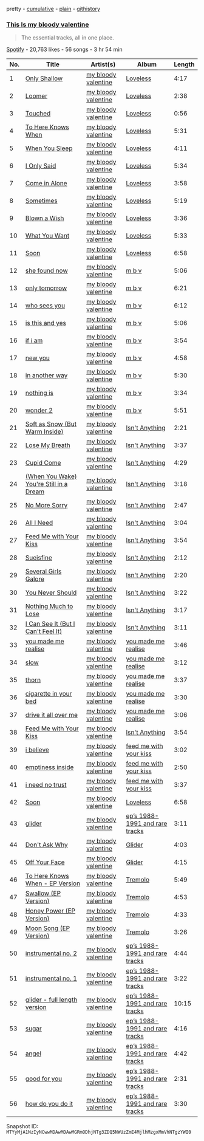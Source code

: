 pretty - [cumulative](/playlists/cumulative/37i9dQZF1DX8axc278uE9F.md) - [plain](/playlists/plain/37i9dQZF1DX8axc278uE9F) - [githistory](https://github.githistory.xyz/mackorone/spotify-playlist-archive/blob/main/playlists/plain/37i9dQZF1DX8axc278uE9F)

### [This Is my bloody valentine](https://open.spotify.com/playlist/37i9dQZF1DX8axc278uE9F)

> The essential tracks, all in one place.

[Spotify](https://open.spotify.com/user/spotify) - 20,763 likes - 56 songs - 3 hr 54 min

| No. | Title | Artist(s) | Album | Length |
|---|---|---|---|---|
| 1 | [Only Shallow](https://open.spotify.com/track/52UcjsM15hjCQAUbTW2hy1) | [my bloody valentine](https://open.spotify.com/artist/3G3Gdm0ZRAOxLrbyjfhii5) | [Loveless](https://open.spotify.com/album/3GH4IiI6jQAIvnHVdb5FB6) | 4:17 |
| 2 | [Loomer](https://open.spotify.com/track/1kAQmY7yNW6LFdDftDbe1X) | [my bloody valentine](https://open.spotify.com/artist/3G3Gdm0ZRAOxLrbyjfhii5) | [Loveless](https://open.spotify.com/album/3GH4IiI6jQAIvnHVdb5FB6) | 2:38 |
| 3 | [Touched](https://open.spotify.com/track/1I63q5aYjoyai9CI8QXDrn) | [my bloody valentine](https://open.spotify.com/artist/3G3Gdm0ZRAOxLrbyjfhii5) | [Loveless](https://open.spotify.com/album/3GH4IiI6jQAIvnHVdb5FB6) | 0:56 |
| 4 | [To Here Knows When](https://open.spotify.com/track/41R4fI1Z1w2gsJEFQWdeJs) | [my bloody valentine](https://open.spotify.com/artist/3G3Gdm0ZRAOxLrbyjfhii5) | [Loveless](https://open.spotify.com/album/3GH4IiI6jQAIvnHVdb5FB6) | 5:31 |
| 5 | [When You Sleep](https://open.spotify.com/track/3HfEgAaf0koxBpBB8NvGda) | [my bloody valentine](https://open.spotify.com/artist/3G3Gdm0ZRAOxLrbyjfhii5) | [Loveless](https://open.spotify.com/album/3GH4IiI6jQAIvnHVdb5FB6) | 4:11 |
| 6 | [I Only Said](https://open.spotify.com/track/0oiGUMBeL8Bn0csxAl4a1W) | [my bloody valentine](https://open.spotify.com/artist/3G3Gdm0ZRAOxLrbyjfhii5) | [Loveless](https://open.spotify.com/album/3GH4IiI6jQAIvnHVdb5FB6) | 5:34 |
| 7 | [Come in Alone](https://open.spotify.com/track/5NziFO1dYnQPu2EXdTB4UL) | [my bloody valentine](https://open.spotify.com/artist/3G3Gdm0ZRAOxLrbyjfhii5) | [Loveless](https://open.spotify.com/album/3GH4IiI6jQAIvnHVdb5FB6) | 3:58 |
| 8 | [Sometimes](https://open.spotify.com/track/5KBKqxYY263Tr0haAu3fMz) | [my bloody valentine](https://open.spotify.com/artist/3G3Gdm0ZRAOxLrbyjfhii5) | [Loveless](https://open.spotify.com/album/3GH4IiI6jQAIvnHVdb5FB6) | 5:19 |
| 9 | [Blown a Wish](https://open.spotify.com/track/5iaeuSweyKjyrNa47uwwk3) | [my bloody valentine](https://open.spotify.com/artist/3G3Gdm0ZRAOxLrbyjfhii5) | [Loveless](https://open.spotify.com/album/3GH4IiI6jQAIvnHVdb5FB6) | 3:36 |
| 10 | [What You Want](https://open.spotify.com/track/6TQMx46BOs5GHS3hcshYQf) | [my bloody valentine](https://open.spotify.com/artist/3G3Gdm0ZRAOxLrbyjfhii5) | [Loveless](https://open.spotify.com/album/3GH4IiI6jQAIvnHVdb5FB6) | 5:33 |
| 11 | [Soon](https://open.spotify.com/track/7ITRNB9OckYIp2SW2iXU8U) | [my bloody valentine](https://open.spotify.com/artist/3G3Gdm0ZRAOxLrbyjfhii5) | [Loveless](https://open.spotify.com/album/3GH4IiI6jQAIvnHVdb5FB6) | 6:58 |
| 12 | [she found now](https://open.spotify.com/track/4g8Hx6Jg0Qf0t0VGl60pT0) | [my bloody valentine](https://open.spotify.com/artist/3G3Gdm0ZRAOxLrbyjfhii5) | [m b v](https://open.spotify.com/album/2SlSnUYW5bgtdWXVymv18a) | 5:06 |
| 13 | [only tomorrow](https://open.spotify.com/track/7gjo7CYtOAcm0q8hGEHQ23) | [my bloody valentine](https://open.spotify.com/artist/3G3Gdm0ZRAOxLrbyjfhii5) | [m b v](https://open.spotify.com/album/2SlSnUYW5bgtdWXVymv18a) | 6:21 |
| 14 | [who sees you](https://open.spotify.com/track/6MGkqYuQhx5AGMINNj5ZRU) | [my bloody valentine](https://open.spotify.com/artist/3G3Gdm0ZRAOxLrbyjfhii5) | [m b v](https://open.spotify.com/album/2SlSnUYW5bgtdWXVymv18a) | 6:12 |
| 15 | [is this and yes](https://open.spotify.com/track/0pKiRUUo88v5lIiSNZwEwj) | [my bloody valentine](https://open.spotify.com/artist/3G3Gdm0ZRAOxLrbyjfhii5) | [m b v](https://open.spotify.com/album/2SlSnUYW5bgtdWXVymv18a) | 5:06 |
| 16 | [if i am](https://open.spotify.com/track/4RKalKzz6hvzrLWiQVyItO) | [my bloody valentine](https://open.spotify.com/artist/3G3Gdm0ZRAOxLrbyjfhii5) | [m b v](https://open.spotify.com/album/2SlSnUYW5bgtdWXVymv18a) | 3:54 |
| 17 | [new you](https://open.spotify.com/track/7lZIMb2AD7T09fZlqOQJ0q) | [my bloody valentine](https://open.spotify.com/artist/3G3Gdm0ZRAOxLrbyjfhii5) | [m b v](https://open.spotify.com/album/2SlSnUYW5bgtdWXVymv18a) | 4:58 |
| 18 | [in another way](https://open.spotify.com/track/06G8mgjP4x4q4ctddKbSNe) | [my bloody valentine](https://open.spotify.com/artist/3G3Gdm0ZRAOxLrbyjfhii5) | [m b v](https://open.spotify.com/album/2SlSnUYW5bgtdWXVymv18a) | 5:30 |
| 19 | [nothing is](https://open.spotify.com/track/0WdbwaMNuy2xKt78S9hOCB) | [my bloody valentine](https://open.spotify.com/artist/3G3Gdm0ZRAOxLrbyjfhii5) | [m b v](https://open.spotify.com/album/2SlSnUYW5bgtdWXVymv18a) | 3:34 |
| 20 | [wonder 2](https://open.spotify.com/track/1BVb62zJabdiVOpOxheQoX) | [my bloody valentine](https://open.spotify.com/artist/3G3Gdm0ZRAOxLrbyjfhii5) | [m b v](https://open.spotify.com/album/2SlSnUYW5bgtdWXVymv18a) | 5:51 |
| 21 | [Soft as Snow \(But Warm Inside\)](https://open.spotify.com/track/06kqVxin2I9UDejcTUFqIl) | [my bloody valentine](https://open.spotify.com/artist/3G3Gdm0ZRAOxLrbyjfhii5) | [Isn't Anything](https://open.spotify.com/album/3mnv6nzZV5AQhDG7OUsLdo) | 2:21 |
| 22 | [Lose My Breath](https://open.spotify.com/track/1Ma06PrhbT07YFTlM48rAK) | [my bloody valentine](https://open.spotify.com/artist/3G3Gdm0ZRAOxLrbyjfhii5) | [Isn't Anything](https://open.spotify.com/album/3mnv6nzZV5AQhDG7OUsLdo) | 3:37 |
| 23 | [Cupid Come](https://open.spotify.com/track/3IXItfQJeJihUaAQJFW7x2) | [my bloody valentine](https://open.spotify.com/artist/3G3Gdm0ZRAOxLrbyjfhii5) | [Isn't Anything](https://open.spotify.com/album/3mnv6nzZV5AQhDG7OUsLdo) | 4:29 |
| 24 | [\(When You Wake\) You're Still in a Dream](https://open.spotify.com/track/6V6CxbYYEnHWSLYPHJz41Q) | [my bloody valentine](https://open.spotify.com/artist/3G3Gdm0ZRAOxLrbyjfhii5) | [Isn't Anything](https://open.spotify.com/album/3mnv6nzZV5AQhDG7OUsLdo) | 3:18 |
| 25 | [No More Sorry](https://open.spotify.com/track/5B7dSj3fDMG0bwN3D6pUxF) | [my bloody valentine](https://open.spotify.com/artist/3G3Gdm0ZRAOxLrbyjfhii5) | [Isn't Anything](https://open.spotify.com/album/3mnv6nzZV5AQhDG7OUsLdo) | 2:47 |
| 26 | [All I Need](https://open.spotify.com/track/5bPw3HvMAFwAnV7n7ElptT) | [my bloody valentine](https://open.spotify.com/artist/3G3Gdm0ZRAOxLrbyjfhii5) | [Isn't Anything](https://open.spotify.com/album/3mnv6nzZV5AQhDG7OUsLdo) | 3:04 |
| 27 | [Feed Me with Your Kiss](https://open.spotify.com/track/3yRVw6tj1WBOXVwfLkWH9q) | [my bloody valentine](https://open.spotify.com/artist/3G3Gdm0ZRAOxLrbyjfhii5) | [Isn't Anything](https://open.spotify.com/album/3mnv6nzZV5AQhDG7OUsLdo) | 3:54 |
| 28 | [Sueisfine](https://open.spotify.com/track/2jCeHHgdydR2N00tsGkF5O) | [my bloody valentine](https://open.spotify.com/artist/3G3Gdm0ZRAOxLrbyjfhii5) | [Isn't Anything](https://open.spotify.com/album/3mnv6nzZV5AQhDG7OUsLdo) | 2:12 |
| 29 | [Several Girls Galore](https://open.spotify.com/track/7AUXTC2dswY8bos2WQ6wci) | [my bloody valentine](https://open.spotify.com/artist/3G3Gdm0ZRAOxLrbyjfhii5) | [Isn't Anything](https://open.spotify.com/album/3mnv6nzZV5AQhDG7OUsLdo) | 2:20 |
| 30 | [You Never Should](https://open.spotify.com/track/2BdVMjLpO8xaLLm6wB122C) | [my bloody valentine](https://open.spotify.com/artist/3G3Gdm0ZRAOxLrbyjfhii5) | [Isn't Anything](https://open.spotify.com/album/3mnv6nzZV5AQhDG7OUsLdo) | 3:22 |
| 31 | [Nothing Much to Lose](https://open.spotify.com/track/3gOzKbPb3Atac29uUNY08H) | [my bloody valentine](https://open.spotify.com/artist/3G3Gdm0ZRAOxLrbyjfhii5) | [Isn't Anything](https://open.spotify.com/album/3mnv6nzZV5AQhDG7OUsLdo) | 3:17 |
| 32 | [I Can See It \(But I Can't Feel It\)](https://open.spotify.com/track/1Ln2Qxkvq5YhvBVbkG57Ke) | [my bloody valentine](https://open.spotify.com/artist/3G3Gdm0ZRAOxLrbyjfhii5) | [Isn't Anything](https://open.spotify.com/album/3mnv6nzZV5AQhDG7OUsLdo) | 3:11 |
| 33 | [you made me realise](https://open.spotify.com/track/6XXcWVWc4Y8Msqypisg105) | [my bloody valentine](https://open.spotify.com/artist/3G3Gdm0ZRAOxLrbyjfhii5) | [you made me realise](https://open.spotify.com/album/2koh1DylbwkKhvxGMpA4HJ) | 3:46 |
| 34 | [slow](https://open.spotify.com/track/0YY6lMfcrZEa7BTn16MK7I) | [my bloody valentine](https://open.spotify.com/artist/3G3Gdm0ZRAOxLrbyjfhii5) | [you made me realise](https://open.spotify.com/album/2koh1DylbwkKhvxGMpA4HJ) | 3:12 |
| 35 | [thorn](https://open.spotify.com/track/3kGDYOXxPrIZSo612DYIeC) | [my bloody valentine](https://open.spotify.com/artist/3G3Gdm0ZRAOxLrbyjfhii5) | [you made me realise](https://open.spotify.com/album/2koh1DylbwkKhvxGMpA4HJ) | 3:37 |
| 36 | [cigarette in your bed](https://open.spotify.com/track/6F7Es4pX9loG3v30IhZmSq) | [my bloody valentine](https://open.spotify.com/artist/3G3Gdm0ZRAOxLrbyjfhii5) | [you made me realise](https://open.spotify.com/album/2koh1DylbwkKhvxGMpA4HJ) | 3:30 |
| 37 | [drive it all over me](https://open.spotify.com/track/6ruc46esqrjq8dA1PFiSjb) | [my bloody valentine](https://open.spotify.com/artist/3G3Gdm0ZRAOxLrbyjfhii5) | [you made me realise](https://open.spotify.com/album/2koh1DylbwkKhvxGMpA4HJ) | 3:06 |
| 38 | [Feed Me with Your Kiss](https://open.spotify.com/track/3yRVw6tj1WBOXVwfLkWH9q) | [my bloody valentine](https://open.spotify.com/artist/3G3Gdm0ZRAOxLrbyjfhii5) | [Isn't Anything](https://open.spotify.com/album/3mnv6nzZV5AQhDG7OUsLdo) | 3:54 |
| 39 | [i believe](https://open.spotify.com/track/1ots2Slrslc9yU4yqAiFfG) | [my bloody valentine](https://open.spotify.com/artist/3G3Gdm0ZRAOxLrbyjfhii5) | [feed me with your kiss](https://open.spotify.com/album/32urJuNJoupcMIDo9FRoaD) | 3:02 |
| 40 | [emptiness inside](https://open.spotify.com/track/5Y1vsIHzNwzRwetpCLztDJ) | [my bloody valentine](https://open.spotify.com/artist/3G3Gdm0ZRAOxLrbyjfhii5) | [feed me with your kiss](https://open.spotify.com/album/32urJuNJoupcMIDo9FRoaD) | 2:50 |
| 41 | [i need no trust](https://open.spotify.com/track/5WkBry0VEM3f4xhDhQU4Cu) | [my bloody valentine](https://open.spotify.com/artist/3G3Gdm0ZRAOxLrbyjfhii5) | [feed me with your kiss](https://open.spotify.com/album/32urJuNJoupcMIDo9FRoaD) | 3:37 |
| 42 | [Soon](https://open.spotify.com/track/7ITRNB9OckYIp2SW2iXU8U) | [my bloody valentine](https://open.spotify.com/artist/3G3Gdm0ZRAOxLrbyjfhii5) | [Loveless](https://open.spotify.com/album/3GH4IiI6jQAIvnHVdb5FB6) | 6:58 |
| 43 | [glider](https://open.spotify.com/track/4x81fOrnfPfx9Vfn6neDam) | [my bloody valentine](https://open.spotify.com/artist/3G3Gdm0ZRAOxLrbyjfhii5) | [ep’s 1988\-1991 and rare tracks](https://open.spotify.com/album/3OKQrIvUbcJN9kcFLmycsk) | 3:11 |
| 44 | [Don't Ask Why](https://open.spotify.com/track/3YsLo6O3bxt0NhsDOgxBAd) | [my bloody valentine](https://open.spotify.com/artist/3G3Gdm0ZRAOxLrbyjfhii5) | [Glider](https://open.spotify.com/album/3oSLMALBuos75AqBHPdLrJ) | 4:03 |
| 45 | [Off Your Face](https://open.spotify.com/track/7hrQx8C3rT5R447bmNnq5Y) | [my bloody valentine](https://open.spotify.com/artist/3G3Gdm0ZRAOxLrbyjfhii5) | [Glider](https://open.spotify.com/album/3oSLMALBuos75AqBHPdLrJ) | 4:15 |
| 46 | [To Here Knows When \- EP Version](https://open.spotify.com/track/46L5rLfjCdaoPhWQilD8oe) | [my bloody valentine](https://open.spotify.com/artist/3G3Gdm0ZRAOxLrbyjfhii5) | [Tremolo](https://open.spotify.com/album/03UHwtQ59jUS4l8C1bekMA) | 5:49 |
| 47 | [Swallow \(EP Version\)](https://open.spotify.com/track/4lYac7OxuhaKYV75XDkRBS) | [my bloody valentine](https://open.spotify.com/artist/3G3Gdm0ZRAOxLrbyjfhii5) | [Tremolo](https://open.spotify.com/album/03UHwtQ59jUS4l8C1bekMA) | 4:53 |
| 48 | [Honey Power \(EP Version\)](https://open.spotify.com/track/63iAjv9t4EWVzwshRZBQst) | [my bloody valentine](https://open.spotify.com/artist/3G3Gdm0ZRAOxLrbyjfhii5) | [Tremolo](https://open.spotify.com/album/03UHwtQ59jUS4l8C1bekMA) | 4:33 |
| 49 | [Moon Song \(EP Version\)](https://open.spotify.com/track/4Yzom8WJVugy6Z1A58d1gp) | [my bloody valentine](https://open.spotify.com/artist/3G3Gdm0ZRAOxLrbyjfhii5) | [Tremolo](https://open.spotify.com/album/03UHwtQ59jUS4l8C1bekMA) | 3:26 |
| 50 | [instrumental no\. 2](https://open.spotify.com/track/1Y1ya8FWKj1HB8x60OFYJm) | [my bloody valentine](https://open.spotify.com/artist/3G3Gdm0ZRAOxLrbyjfhii5) | [ep’s 1988\-1991 and rare tracks](https://open.spotify.com/album/5WsJNCwUQ5rY7kF1hc8v6M) | 4:44 |
| 51 | [instrumental no\. 1](https://open.spotify.com/track/13wEICW3CjciCeZLqHeVwl) | [my bloody valentine](https://open.spotify.com/artist/3G3Gdm0ZRAOxLrbyjfhii5) | [ep’s 1988\-1991 and rare tracks](https://open.spotify.com/album/5WsJNCwUQ5rY7kF1hc8v6M) | 3:22 |
| 52 | [glider \- full length version](https://open.spotify.com/track/1Vfmi25Jsob9Jf7NuSppR6) | [my bloody valentine](https://open.spotify.com/artist/3G3Gdm0ZRAOxLrbyjfhii5) | [ep’s 1988\-1991 and rare tracks](https://open.spotify.com/album/5WsJNCwUQ5rY7kF1hc8v6M) | 10:15 |
| 53 | [sugar](https://open.spotify.com/track/16NOmBR3raJY5sHconK8yS) | [my bloody valentine](https://open.spotify.com/artist/3G3Gdm0ZRAOxLrbyjfhii5) | [ep’s 1988\-1991 and rare tracks](https://open.spotify.com/album/5WsJNCwUQ5rY7kF1hc8v6M) | 4:16 |
| 54 | [angel](https://open.spotify.com/track/2jOBwq2JmfVjSgdp2QQY95) | [my bloody valentine](https://open.spotify.com/artist/3G3Gdm0ZRAOxLrbyjfhii5) | [ep’s 1988\-1991 and rare tracks](https://open.spotify.com/album/5WsJNCwUQ5rY7kF1hc8v6M) | 4:42 |
| 55 | [good for you](https://open.spotify.com/track/5zgkge9gBpaJMY7lQrd0Da) | [my bloody valentine](https://open.spotify.com/artist/3G3Gdm0ZRAOxLrbyjfhii5) | [ep’s 1988\-1991 and rare tracks](https://open.spotify.com/album/5WsJNCwUQ5rY7kF1hc8v6M) | 2:31 |
| 56 | [how do you do it](https://open.spotify.com/track/2jJT9MZARgzt37l9F3m2dG) | [my bloody valentine](https://open.spotify.com/artist/3G3Gdm0ZRAOxLrbyjfhii5) | [ep’s 1988\-1991 and rare tracks](https://open.spotify.com/album/5WsJNCwUQ5rY7kF1hc8v6M) | 3:30 |

Snapshot ID: `MTYyMjA1NzIyNCwwMDAwMDAwMGRmODhjNTg3ZDQ5NWUzZmE4MjlhMzgxMmVhNTgzYWI0`
